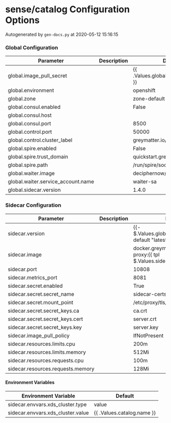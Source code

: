 # sense/catalog Configuration Options

Autogenerated by `gen-docs.py` at 2020-05-12 15:16:15

### Global Configuration

| Parameter                          | Description | Default                                |
| ---------------------------------- | ----------- | -------------------------------------- |
| global.image_pull_secret           |             | {{ .Values.global.image_pull_secret }} |
| global.environment                 |             | openshift                              |
| global.zone                        |             | zone-default-zone                      |
| global.consul.enabled              |             | False                                  |
| global.consul.host                 |             |                                        |
| global.consul.port                 |             | 8500                                   |
| global.control.port                |             | 50000                                  |
| global.control.cluster_label       |             | greymatter.io/control                  |
| global.spire.enabled               |             | False                                  |
| global.spire.trust_domain          |             | quickstart.greymatter.io               |
| global.spire.path                  |             | /run/spire/socket/agent.sock           |
| global.waiter.image                |             | deciphernow/k8s-waiter:latest          |
| global.waiter.service_account.name |             | waiter-sa                              |
| global.sidecar.version             |             | 1.4.0                                  |

### Sidecar Configuration

| Parameter                         | Description | Default                                                                    |
| --------------------------------- | ----------- | -------------------------------------------------------------------------- |
| sidecar.version                   |             | {{- $.Values.global.sidecar.version \| default "latest" }}                 |
| sidecar.image                     |             | docker.greymatter.io/release/gm-proxy:{{ tpl $.Values.sidecar.version $ }} |
| sidecar.port                      |             | 10808                                                                      |
| sidecar.metrics_port              |             | 8081                                                                       |
| sidecar.secret.enabled            |             | True                                                                       |
| sidecar.secret.secret_name        |             | sidecar-certs                                                              |
| sidecar.secret.mount_point        |             | /etc/proxy/tls/sidecar                                                     |
| sidecar.secret.secret_keys.ca     |             | ca.crt                                                                     |
| sidecar.secret.secret_keys.cert   |             | server.crt                                                                 |
| sidecar.secret.secret_keys.key    |             | server.key                                                                 |
| sidecar.image_pull_policy         |             | IfNotPresent                                                               |
| sidecar.resources.limits.cpu      |             | 200m                                                                       |
| sidecar.resources.limits.memory   |             | 512Mi                                                                      |
| sidecar.resources.requests.cpu    |             | 100m                                                                       |
| sidecar.resources.requests.memory |             | 128Mi                                                                      |

#### Environment Variables

| Environment Variable              | Default                    |
| --------------------------------- | -------------------------- |
| sidecar.envvars.xds_cluster.type  | value                      |
| sidecar.envvars.xds_cluster.value | {{ .Values.catalog.name }} |

